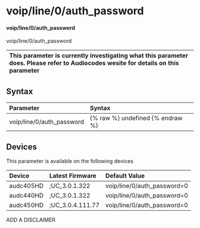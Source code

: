 ﻿---
description: voip/line/0/auth_password
search: false
---

# voip/line/0/auth_password

#### voip/line/0/auth_password

voip/line/0/auth_password


| This parameter is currently investigating what this parameter does. Please refer to Audiocodes wesite for details on this parameter | 
| :--- |

## Syntax
| Parameter | Syntax |
| :--- | :--- |
|voip/line/0/auth_password | {% raw %} undefined {% endraw %}|

## Devices
This parameter is available on the following devices

| Device | Latest Firmware | Default Value |
|:---|:---|:---|
| audc405HD | ;UC_3.0.1.322 | voip/line/0/auth_password=0 
| audc440HD | ;UC_3.0.1.322 | voip/line/0/auth_password=0 
| audc450HD | ;UC_3.0.4.111.77 | voip/line/0/auth_password=0 

ADD A DISCLAIMER
